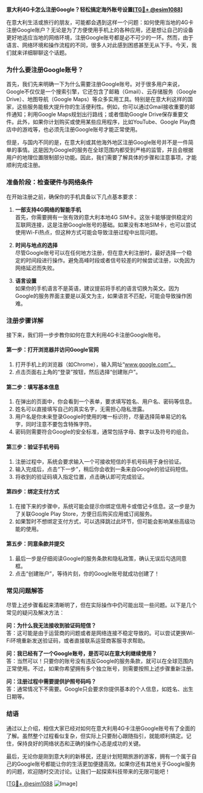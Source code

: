 **意大利4G卡怎么注册Google？轻松搞定海外账号设置[[TG💪+ @esim1088](https://t.me/s/esim1088)]**

在意大利生活或旅行的朋友，可能都会遇到这样一个问题：如何使用当地的4G卡注册Google账户？无论是为了方便使用手机上的各种应用，还是想让自己的设备更好地适应当地的网络环境，注册Google账号都是必不可少的一环。然而，由于语言、网络环境和操作流程的不同，很多人对此感到困惑甚至无从下手。今天，我们就来详细聊聊这个话题。

### **为什么要注册Google账号？**

首先，我们先来明确一下为什么需要注册Google账号。对于很多用户来说，Google不仅仅是一个搜索引擎，它还包含了邮箱（Gmail）、云存储服务（Google Drive）、地图导航（Google Maps）等众多实用工具。特别是在意大利这样的国家，这些服务能极大提升你的生活便利性。例如，你可以通过Gmail接收重要的邮件通知；利用Google Maps规划出行路线；或者借助Google Drive保存重要文件。此外，如果你计划购买或使用某些应用程序，比如YouTube、Google Play商店中的游戏等，也必须先注册Google账号才能正常使用。

但是，与国内不同的是，在意大利或其他海外地区注册Google账号并不是一件简单的事情。这是因为Google的服务在全球范围内都受到严格的监管，并且会根据用户的地理位置限制部分功能。因此，我们需要了解具体的步骤和注意事项，才能顺利完成注册。

### **准备阶段：检查硬件与网络条件**

在开始注册之前，确保你的手机具备以下几点基本要求：

1. **一部支持4G网络的智能手机**  
   首先，你需要拥有一张有效的意大利本地4G SIM卡。这张卡能够提供稳定的互联网连接，这是注册Google账号的基础。如果没有本地SIM卡，也可以尝试使用Wi-Fi热点，但这种方式可能会导致注册过程中出现问题。

2. **时间与地点的选择**  
   尽管Google账号可以在任何地方注册，但在意大利注册时，最好选择一个稳定的时间段进行操作。避免高峰时段或者信号较差的时候尝试注册，以免因为网络延迟而失败。

3. **语言设置**  
   如果你的手机语言不是英语，建议提前将手机的语言切换为英文。因为Google的服务界面主要是以英文为主，如果语言不匹配，可能会导致操作困难。

### **注册步骤详解**

接下来，我们将一步步教你如何在意大利用4G卡注册Google账号。

#### **第一步：打开浏览器并访问Google官网**
1. 打开手机上的浏览器（如Chrome），输入网址“www.google.com”。
2. 点击页面右上角的“登录”按钮，然后选择“创建账户”。

#### **第二步：填写基本信息**
1. 在弹出的页面中，你会看到一个表单，要求填写姓名、用户名、密码等信息。
2. 姓名可以直接填写自己的真实名字，无需担心隐私泄露。
3. 用户名是你未来登录Google时使用的唯一标识符，尽量选择简单易记的名字，同时注意不要包含特殊字符。
4. 密码则需要符合Google的安全标准，通常包括字母、数字以及符号的组合。

#### **第三步：验证手机号码**
1. 注册过程中，系统会要求输入一个可接收短信的手机号码用于身份验证。
2. 输入完成后，点击“下一步”，稍后你会收到一条来自Google的验证码短信。
3. 将收到的验证码填入指定位置，点击确认即可完成验证。

#### **第四步：绑定支付方式**
1. 在接下来的步骤中，系统可能会提示你绑定信用卡或借记卡信息。这一步是为了关联Google Play Store，方便日后购买应用或订阅服务。
2. 如果暂时不想绑定支付方式，可以选择跳过此环节，但可能会影响某些高级功能的使用。

#### **第五步：同意条款并提交**
1. 最后一步是仔细阅读Google的服务条款和隐私政策，确认无误后勾选同意框。
2. 点击“创建账户”，等待片刻，你的Google账号就成功创建了！

### **常见问题解答**

尽管上述步骤看起来清晰明了，但在实际操作中仍可能出现一些问题。以下是几个常见的疑问及解决方法：

**问：为什么我无法接收到验证码短信？**  
答：这可能是由于运营商的问题或者是网络连接不稳定导致的。可以尝试更换Wi-Fi环境重新发送验证码，或者直接联系运营商客服寻求帮助。

**问：我已经有了一个Google账号，是否可以在意大利继续使用？**  
答：当然可以！只要你的账号没有违反Google的服务条款，就可以在全球范围内正常使用。不过，如果你希望拥有多个独立账号，则需要按照上述步骤重新注册。

**问：注册过程中需要提供护照号码吗？**  
答：通常情况下不需要。Google只会要求你提供基本的个人信息，如姓名、出生日期等。

### **结语**

通过以上介绍，相信大家已经对如何在意大利用4G卡注册Google账号有了全面的了解。虽然整个过程看似复杂，但实际上只要耐心跟随指引，就能顺利搞定。记住，保持良好的网络状态和正确的操作心态是成功的关键。

最后，无论你是刚到意大利的新移民，还是计划短期旅游的游客，拥有一个属于自己的Google账号都能让你的生活更加便捷高效。如果你还有其他关于Google服务的问题，欢迎随时交流讨论。让我们一起探索科技带来的无限可能吧！

[[TG💪+ @esim1088](https://t.me/s/esim1088) ![Image](https://i.postimg.cc/4NQfJmqS/Snipaste-2025-05-13-00-14-12.png)]